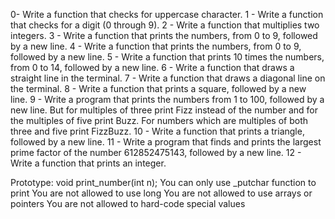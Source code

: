 0- Write a function that checks for uppercase character.
1 - Write a function that checks for a digit (0 through 9).
2 - Write a function that multiplies two integers.
3 - Write a function that prints the numbers, from 0 to 9, followed by a new line.
4 - Write a function that prints the numbers, from 0 to 9, followed by a new line.
5 - Write a function that prints 10 times the numbers, from 0 to 14, followed by a new line.
6 - Write a function that draws a straight line in the terminal.
7 - Write a function that draws a diagonal line on the terminal.
8 - Write a function that prints a square, followed by a new line.
9 - Write a program that prints the numbers from 1 to 100, followed by a new line. But for multiples of three print Fizz instead of the number and for the multiples of five print Buzz. For numbers which are multiples of both three and five print FizzBuzz.
10 - Write a function that prints a triangle, followed by a new line.
11 - Write a program that finds and prints the largest prime factor of the number 612852475143, followed by a new line.
12 - Write a function that prints an integer.

Prototype: void print_number(int n);
You can only use _putchar function to print
You are not allowed to use long
You are not allowed to use arrays or pointers
You are not allowed to hard-code special values
